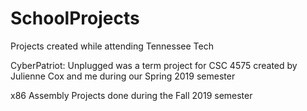# SchoolProjects
Projects created while attending Tennessee Tech

CyberPatriot: Unplugged was a term project for CSC 4575 created by Julienne Cox and me during our Spring 2019 semester

x86 Assembly Projects done during the Fall 2019 semester
